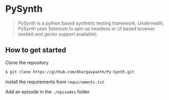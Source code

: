 # PySynth

> PySynth is a python based synthetic testing framework. Underneath, PySynth uses Selenium to spin up headless or UI based browser (webkit and gecko support available).

## How to get started

Clone the repository
```bash
$ git clone https://github.com/bhargavpanth/Py-Synth.git
```

Install the requirements from `requirements.txt`

Add an episode in the `./episodes` folder


